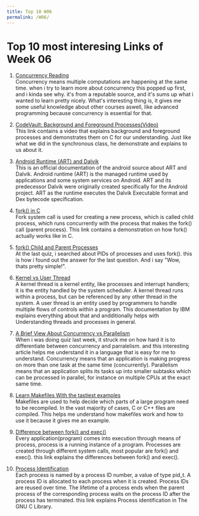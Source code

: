 ```yaml
---
title: Top 10 W06
permalink: /W06/
---
```


# Top 10 most interesing Links of Week 06

1. [Concurrency Reading](https://web.mit.edu/6.005/www/fa14/classes/17-concurrency/)<br>
Concurrency means multiple computations are happening at the same time. when i try to learn more about concurrency this popped up first, and i kinda see why. it's from a reputable source, and it's sums up what i wanted to learn pretty nicely. What's interesting thing is, it gives me some useful knowledge about other courses aswell, like advanced programming because concurrency is essential for that.

2. [CodeVault: Background and Foreground Processes(Video)](https://www.youtube.com/watch?v=7ud2iqu9szk)<br>
This link contains a video that explains background and foreground processes and demonstrates them on C for our understanding. Just like what we did in the synchronous class, he demonstrate and explains to us about it.

3. [Android Runtime (ART) and Dalvik](https://source.android.com/devices/tech/dalvik)<br>
This is an official documentation of the android source about ART and Dalvik. Android runtime (ART) is the managed runtime used by applications and some system services on Android. ART and its predecessor Dalvik were originally created specifically for the Android project. ART as the runtime executes the Dalvik Executable format and Dex bytecode specification.

4. [fork() in C](https://www.geeksforgeeks.org/fork-system-call/)<br>
Fork system call is used for creating a new process, which is called child process, which runs concurrently with the process that makes the fork() call (parent process). This link contains a demonstration on how fork() actually works like in C.

5. [fork() Child and Parent Processes](https://stackoverflow.com/questions/7265718/fork-child-and-parent-processes)<br>
At the last quiz, i searched about PIDs of processes and uses fork(). this is how i found out the answer for the last question. And i say "Wow, thats pretty simple!".

6. [Kernel vs User Thread](https://www.ibm.com/docs/en/aix/7.1?topic=processes-kernel-threads-user-threads)<br>
A kernel thread is a kernel entity, like processes and interrupt handlers; it is the entity handled by the system scheduler. A kernel thread runs within a process, but can be referenced by any other thread in the system. A user thread is an entity used by programmers to handle multiple flows of controls within a program. This documentation by IBM explains everything about that and andditionally helps with Understanding threads and processes in general.

7. [A Brief View About Concurrency vs Parallelism](https://medium.com/@itIsMadhavan/concurrency-vs-parallelism-a-brief-review-b337c8dac350)<br>
When i was doing quiz last week, it struck me on how hard it is to differentiate between concurrency and parralelism. and this interesting article helps me understand it in a language that is easy for me to understand. Concurrency means that an application is making progress on more than one task at the same time (concurrently). Parallelism means that an application splits its tasks up into smaller subtasks which can be processed in parallel, for instance on multiple CPUs at the exact same time.

8. [Learn Makefiles With the tastiest examples](https://makefiletutorial.com/)<br>
Makefiles are used to help decide which parts of a large program need to be recompiled. In the vast majority of cases, C or C++ files are compiled. This helps me understand how makefiles work and how to use it because it gives me an example.

9. [Difference between fork() and exec()](https://www.geeksforgeeks.org/difference-fork-exec/)<br>
Every application(program) comes into execution through means of process, process is a running instance of a program. Processes are created through different system calls, most popular are fork() and exec(). this link explains the differences between fork() and exec().

10. [Process Identification](https://www.gnu.org/software/libc/manual/html_node/Process-Identification)<br>
Each process is named by a process ID number, a value of type pid_t. A process ID is allocated to each process when it is created. Process IDs are reused over time. The lifetime of a process ends when the parent process of the corresponding process waits on the process ID after the process has terminated. this link explains Process identification in The GNU C Library.
